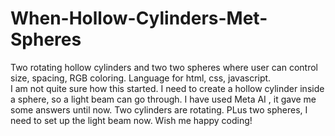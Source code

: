 # When-Hollow-Cylinders-Met-Spheres
Two rotating hollow cylinders and two two spheres where user can control size, spacing, RGB coloring. Language for html, css, javascript.  
I am not quite sure how this started. I need to create a hollow cylinder inside a sphere, so a light beam can go through. I have used Meta AI , it gave me some answers until now. Two cylinders are rotating. PLus two spheres, I need to set up the light beam now. Wish me happy coding!   
